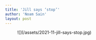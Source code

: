 ```yaml
---
title: 'Jill says ‘stop’'
author: 'Noam Sain'
layout: post
---
```


<figure class="wp-block-image size-full">![](/assets/2021-11-jill-says-stop.jpg)</figure>